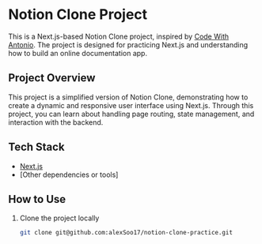 # Notion Clone Project

This is a Next.js-based Notion Clone project, inspired by [Code With Antonio](https://github.com/AntonioErdeljac/notion-clone-tutorial). The project is designed for practicing Next.js and understanding how to build an online documentation app.

## Project Overview

This project is a simplified version of Notion Clone, demonstrating how to create a dynamic and responsive user interface using Next.js. Through this project, you can learn about handling page routing, state management, and interaction with the backend.

## Tech Stack

- [Next.js](https://nextjs.org/)
- [Other dependencies or tools]

## How to Use

1. Clone the project locally
   ```bash
   git clone git@github.com:alexSoo17/notion-clone-practice.git
   ```
